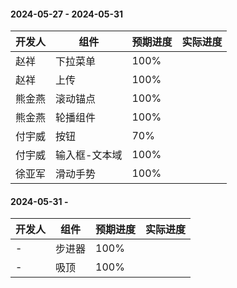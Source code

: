 #### 2024-05-27 - 2024-05-31 
|开发人	|组件			|预期进度	|实际进度	|
|---	|---			|---		|---		|
|赵祥	|下拉菜单		|100%		|			|
|赵祥	|上传			|100%		|			|
|熊金燕	|滚动锚点		|100%		|			|
|熊金燕	|轮播组件		|100%		|			|
|付宇威	|按钮			|70%		|			|
|付宇威	|输入框-文本域	|100%		|			|
|徐亚军	|滑动手势		|100%		|			|


#### 2024-05-31 - 
|开发人	|组件	|预期进度	|实际进度	|
|---	|---	|---		|---		|
|-		|步进器	|100%		|			|
|-		|吸顶	|100%		|			|